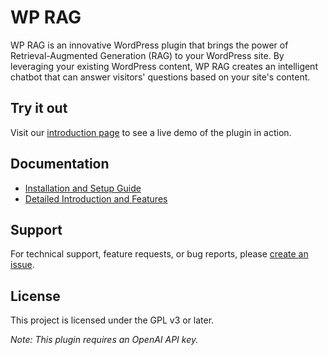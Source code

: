 # WP RAG

WP RAG is an innovative WordPress plugin that brings the power of Retrieval-Augmented Generation (RAG) to your WordPress site. By leveraging your existing WordPress content, WP RAG creates an intelligent chatbot that can answer visitors' questions based on your site's content.

## Try it out

Visit our [introduction page](https://blog.mobalab.net/services/wp-rag/) to see a live demo of the plugin in action.

## Documentation

- [Installation and Setup Guide](https://github.com/k4200/wp-rag/wiki/Installation-and-Setup-Guide)
- [Detailed Introduction and Features](https://blog.mobalab.net/services/wp-rag/)

## Support

For technical support, feature requests, or bug reports, please [create an issue](https://github.com/k4200/wp-rag/issues).

## License

This project is licensed under the GPL v3 or later.

*Note: This plugin requires an OpenAI API key.*